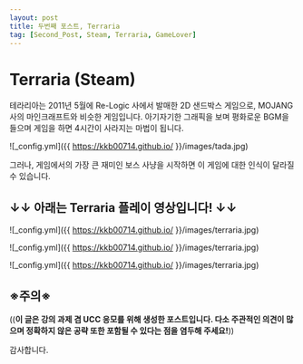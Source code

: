 ```yaml
---
layout: post
title: 두번째 포스트, Terraria
tag: [Second_Post, Steam, Terraria, GameLover]
---
```


# Terraria (Steam)
테라리아는 2011년 5월에 Re-Logic 사에서 발매한 2D 샌드박스 게임으로, MOJANG사의 마인크래프트와 비슷한 게임입니다.
아기자기한 그래픽을 보며 평화로운 BGM을 들으며 게임을 하면 4시간이 사라지는 마법이 됩니다. 

![_config.yml]({{ https://kkb00714.github.io/ }}/images/tada.jpg)

그러나, 게임에서의 가장 큰 재미인 보스 사냥을 시작하면 이 게임에 대한 인식이 달라질 수 있습니다. 



## ↓↓ 아래는 Terraria 플레이 영상입니다! ↓↓

![_config.yml]({{ https://kkb00714.github.io/ }}/images/terraria.jpg)



![_config.yml]({{ https://kkb00714.github.io/ }}/images/terraria.jpg)



![_config.yml]({{ https://kkb00714.github.io/ }}/images/terraria.jpg)


## ※주의※
((__이 글은 강의 과제 겸 UCC 응모를 위해 생성한 포스트입니다. 
다소 주관적인 의견이 많으며 정확하지 않은 공략 또한 포함될 수 있다는 점을 염두해 주세요!__))

감사합니다.
